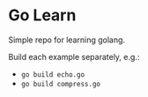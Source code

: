 # Go Learn

Simple repo for learning golang.

Build each example separately, e.g.:
- `go build echo.go`
- `go build compress.go`
